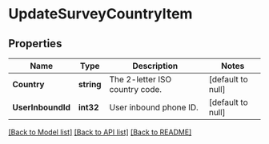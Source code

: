 # UpdateSurveyCountryItem

## Properties
Name | Type | Description | Notes
------------ | ------------- | ------------- | -------------
**Country** | **string** | The 2-letter ISO country code. | [default to null]
**UserInboundId** | **int32** | User inbound phone ID. | [default to null]

[[Back to Model list]](../README.md#documentation-for-models) [[Back to API list]](../README.md#documentation-for-api-endpoints) [[Back to README]](../README.md)


